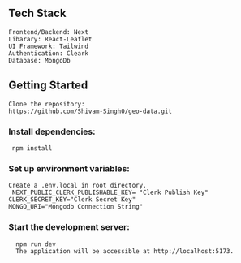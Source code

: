 

## Tech Stack

    Frontend/Backend: Next
    Libarary: React-Leaflet
    UI Framework: Tailwind
    Authentication: Cleark
    Database: MongoDb

## Getting Started

    Clone the repository:
    https://github.com/Shivam-Singh0/geo-data.git


  ### Install dependencies:
     npm install

  ### Set up environment variables:
    Create a .env.local in root directory.
     NEXT_PUBLIC_CLERK_PUBLISHABLE_KEY= "Clerk Publish Key"
    CLERK_SECRET_KEY="Clerk Secret Key"
    MONGO_URI="Mongodb Connection String"
 
  

  ### Start the development server:
      npm run dev
      The application will be accessible at http://localhost:5173.


